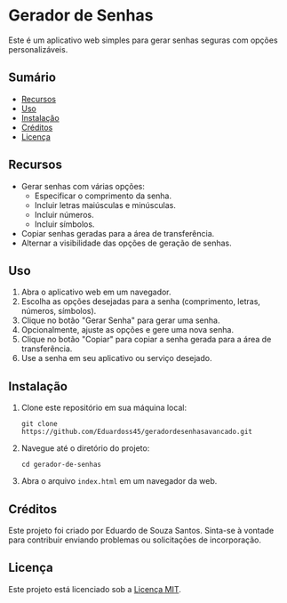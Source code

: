 # Gerador de Senhas

Este é um aplicativo web simples para gerar senhas seguras com opções personalizáveis.

## Sumário

- [Recursos](#recursos)
- [Uso](#uso)
- [Instalação](#instalação)
- [Créditos](#créditos)
- [Licença](#licença)

## Recursos

- Gerar senhas com várias opções:
  - Especificar o comprimento da senha.
  - Incluir letras maiúsculas e minúsculas.
  - Incluir números.
  - Incluir símbolos.
- Copiar senhas geradas para a área de transferência.
- Alternar a visibilidade das opções de geração de senhas.

## Uso

1. Abra o aplicativo web em um navegador.
2. Escolha as opções desejadas para a senha (comprimento, letras, números, símbolos).
3. Clique no botão "Gerar Senha" para gerar uma senha.
4. Opcionalmente, ajuste as opções e gere uma nova senha.
5. Clique no botão "Copiar" para copiar a senha gerada para a área de transferência.
6. Use a senha em seu aplicativo ou serviço desejado.

## Instalação

1. Clone este repositório em sua máquina local:

   ```
   git clone https://github.com/Eduardoss45/geradordesenhasavancado.git
   ```

2. Navegue até o diretório do projeto:

   ```
   cd gerador-de-senhas
   ```

3. Abra o arquivo `index.html` em um navegador da web.

## Créditos

Este projeto foi criado por Eduardo de Souza Santos. Sinta-se à vontade para contribuir enviando problemas ou solicitações de incorporação.

## Licença

Este projeto está licenciado sob a [Licença MIT](LICENSE).
